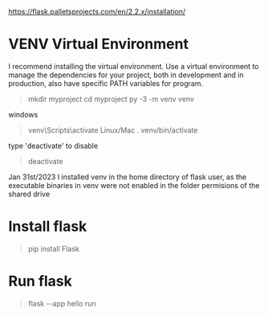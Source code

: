 https://flask.palletsprojects.com/en/2.2.x/installation/

<h1>
VENV Virtual Environment
</h1>

I recommend installing the virtual environment. Use a virtual environment to manage the dependencies for your project, both in development and in production, also have specific PATH variables for program.

> mkdir myproject
> cd myproject
> py -3 -m venv venv

windows
> venv\Scripts\activate
Linux/Mac
. venv/bin/activate

type 'deactivate' to disable
>deactivate


Jan 31st/2023
I installed venv in the home directory of flask user, as the executable binaries in venv were not enabled in the folder permisions of the shared drive


<h1>
Install flask
</h1>

>pip install Flask

<h1>
Run flask
</h1>

>flask --app hello run